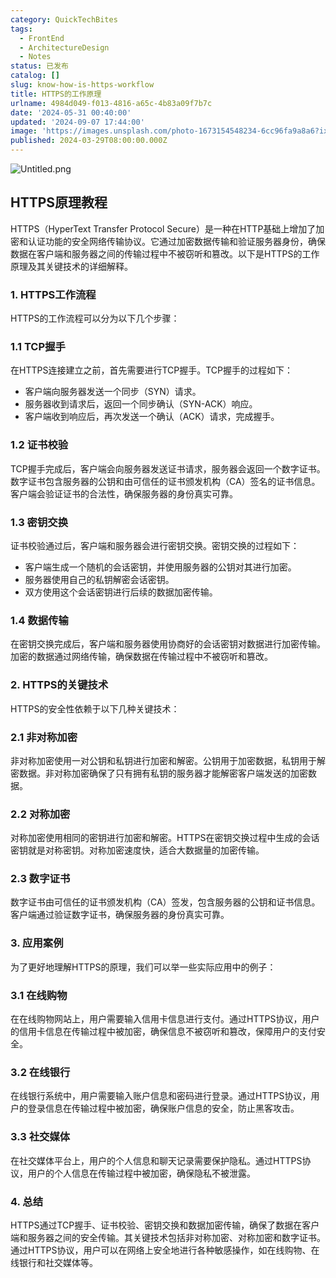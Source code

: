 ```yaml
---
category: QuickTechBites
tags:
  - FrontEnd
  - ArchitectureDesign
  - Notes
status: 已发布
catalog: []
slug: know-how-is-https-workflow
title: HTTPS的工作原理
urlname: 4984d049-f013-4816-a65c-4b83a09f7b7c
date: '2024-05-31 00:40:00'
updated: '2024-09-07 17:44:00'
image: 'https://images.unsplash.com/photo-1673154548234-6cc96fa9a8a6?ixlib=rb-4.0.3&q=85&fm=jpg&crop=entropy&cs=srgb'
published: 2024-03-29T08:00:00.000Z
---
```


![Untitled.png](https://prod-files-secure.s3.us-west-2.amazonaws.com/5d24fe63-e567-4804-86f9-9fdc62e13082/2950c759-0255-4c0a-becc-122aae8c82c0/Untitled.png?X-Amz-Algorithm=AWS4-HMAC-SHA256&X-Amz-Content-Sha256=UNSIGNED-PAYLOAD&X-Amz-Credential=ASIAZI2LB4664BZ6Y45M%2F20250301%2Fus-west-2%2Fs3%2Faws4_request&X-Amz-Date=20250301T213225Z&X-Amz-Expires=3600&X-Amz-Security-Token=IQoJb3JpZ2luX2VjEHQaCXVzLXdlc3QtMiJGMEQCICVK0%2BoEUVKEiaskDakQcNmfHR3xtB46mN2Q%2F6TvHhVoAiAdtj8G%2FCTp1Z9tuywHDdG4EUr1%2BrlZTitULDeqk%2BqDrSqIBAit%2F%2F%2F%2F%2F%2F%2F%2F%2F%2F8BEAAaDDYzNzQyMzE4MzgwNSIMqt7TpkG6j2Oj3JmTKtwDEizz%2B7GfiTWS611EIS9zJYsetVNdMDNzZAurpG7y6m81nAPe2UmE92g5lXOMb%2Bu45nQ9wBDnnt%2FT2ABlsOg26hhnABOeXlvbe1NzAwapGguUfVJ4wmlnRmNTFrxwUcEC2RpB%2FKAImJh6JXQqDfp6KwsOOv0Zoe%2BpfIIMaZ6PQfrRKJSvwC%2BcGIgYSwJwWYo67ZnruLNhslQ4GhhnycbQrIk%2Bgdj7ba8ZF2G4ATdfV5CORfxJxm0FbtbGgYa1wvMqZ3tOeaHNN%2FWoCvjx2LHDdQj%2FAa0nzjFFp5cv6LBoMFVAehsurTa1Z3wHTVKOjQIjVmZKM4yLcMXb%2B6wvaLazKuZRYz1tslmj6X9q3ldgvF5uBsIUCeEo8IxlNQP9KKLUwIBqW5iiiloRGK0OXjtrlF6H0oJS4r5OED8xkugcfHX%2BuG9MWOcQmKQizzPXOFbfLI725QcEga3OaMn4PdzwoK20IPaLsVLW7OppzjbNE9U29qg27E1JThT0j%2FwONM1d2uwKYW6yp3h%2B4q8DHQYY81hEBU7VzHYLPThng1LzhrzkmkJA1FS11%2BqxB%2FSshoQ5jmvanifNliQFYM7HuCct05HHc9%2FdNBdmmwUKYXOXG%2BGSqY54ctgjF7HZsoMwxMWNvgY6pgFFkjak5JSkNE0A0vTAxBR692Tz8ATmrVBY9Wc20CeWv4HZYZRnf7dyIzlf3GfH7kJ5F%2FQMjIpNQli9%2BK7Ijht3HkMAE7WsO0WkSyYlnD7k92WLvbmjAdargJuFPJTbq6kx226TG%2FtM%2F9ZsG1RFu5V%2BtsPIFpdlFoOCbx1bNm5VYkg66HYCADOD526wiHfMH4WkQrtIDUOvLvdCErPCYDrVmyAdYCo0&X-Amz-Signature=f43a90a19166828f9acf9d14236fb5bc3e6afa4c5d81fcbc0979711f5878ca6a&X-Amz-SignedHeaders=host&x-id=GetObject)


## HTTPS原理教程


HTTPS（HyperText Transfer Protocol Secure）是一种在HTTP基础上增加了加密和认证功能的安全网络传输协议。它通过加密数据传输和验证服务器身份，确保数据在客户端和服务器之间的传输过程中不被窃听和篡改。以下是HTTPS的工作原理及其关键技术的详细解释。


### 1. HTTPS工作流程


HTTPS的工作流程可以分为以下几个步骤：


### 1.1 TCP握手


在HTTPS连接建立之前，首先需要进行TCP握手。TCP握手的过程如下：

- 客户端向服务器发送一个同步（SYN）请求。
- 服务器收到请求后，返回一个同步确认（SYN-ACK）响应。
- 客户端收到响应后，再次发送一个确认（ACK）请求，完成握手。

### 1.2 证书校验


TCP握手完成后，客户端会向服务器发送证书请求，服务器会返回一个数字证书。数字证书包含服务器的公钥和由可信任的证书颁发机构（CA）签名的证书信息。客户端会验证证书的合法性，确保服务器的身份真实可靠。


### 1.3 密钥交换


证书校验通过后，客户端和服务器会进行密钥交换。密钥交换的过程如下：

- 客户端生成一个随机的会话密钥，并使用服务器的公钥对其进行加密。
- 服务器使用自己的私钥解密会话密钥。
- 双方使用这个会话密钥进行后续的数据加密传输。

### 1.4 数据传输


在密钥交换完成后，客户端和服务器使用协商好的会话密钥对数据进行加密传输。加密的数据通过网络传输，确保数据在传输过程中不被窃听和篡改。


### 2. HTTPS的关键技术


HTTPS的安全性依赖于以下几种关键技术：


### 2.1 非对称加密


非对称加密使用一对公钥和私钥进行加密和解密。公钥用于加密数据，私钥用于解密数据。非对称加密确保了只有拥有私钥的服务器才能解密客户端发送的加密数据。


### 2.2 对称加密


对称加密使用相同的密钥进行加密和解密。HTTPS在密钥交换过程中生成的会话密钥就是对称密钥。对称加密速度快，适合大数据量的加密传输。


### 2.3 数字证书


数字证书由可信任的证书颁发机构（CA）签发，包含服务器的公钥和证书信息。客户端通过验证数字证书，确保服务器的身份真实可靠。


### 3. 应用案例


为了更好地理解HTTPS的原理，我们可以举一些实际应用中的例子：


### 3.1 在线购物


在在线购物网站上，用户需要输入信用卡信息进行支付。通过HTTPS协议，用户的信用卡信息在传输过程中被加密，确保信息不被窃听和篡改，保障用户的支付安全。


### 3.2 在线银行


在线银行系统中，用户需要输入账户信息和密码进行登录。通过HTTPS协议，用户的登录信息在传输过程中被加密，确保账户信息的安全，防止黑客攻击。


### 3.3 社交媒体


在社交媒体平台上，用户的个人信息和聊天记录需要保护隐私。通过HTTPS协议，用户的个人信息在传输过程中被加密，确保隐私不被泄露。


### 4. 总结


HTTPS通过TCP握手、证书校验、密钥交换和数据加密传输，确保了数据在客户端和服务器之间的安全传输。其关键技术包括非对称加密、对称加密和数字证书。通过HTTPS协议，用户可以在网络上安全地进行各种敏感操作，如在线购物、在线银行和社交媒体等。

